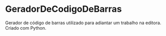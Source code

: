 # GeradorDeCodigoDeBarras
Gerador de código de barras utilizado para adiantar um trabalho na editora. Criado com Python.
